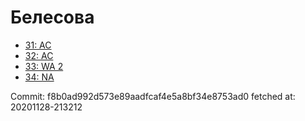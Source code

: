 # Белесова
- [31: AC](31.md)
- [32: AC](32.md)
- [33: WA 2](33.md)
- [34: NA](34.md)

Commit: f8b0ad992d573e89aadfcaf4e5a8bf34e8753ad0
 fetched at: 20201128-213212
